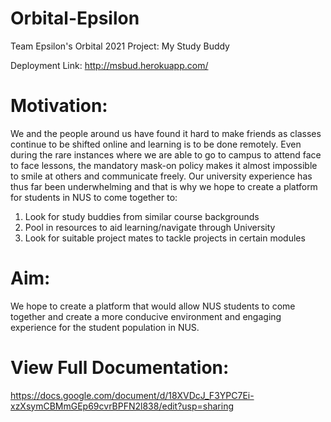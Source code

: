 # Orbital-Epsilon
Team Epsilon's Orbital 2021 Project: My Study Buddy 

Deployment Link: http://msbud.herokuapp.com/

# Motivation:
We and the people around us have found it hard to make friends as classes continue to be shifted online and learning is to be done remotely. Even during the rare instances where we are able to go to campus to attend face to face lessons, the mandatory mask-on policy makes it almost impossible to smile at others and communicate freely. Our university experience has thus far been underwhelming and that is why we hope to create a platform for students in NUS to come together to:

1. Look for study buddies from similar course backgrounds
2. Pool in resources to aid learning/navigate through University
3. Look for suitable project mates to tackle projects in certain modules


# Aim:
We hope to create a platform that would allow NUS students to come together and create a more conducive environment and engaging experience for the student population in NUS.

# View Full Documentation: 
https://docs.google.com/document/d/18XVDcJ_F3YPC7Ei-xzXsymCBMmGEp69cvrBPFN2l838/edit?usp=sharing
